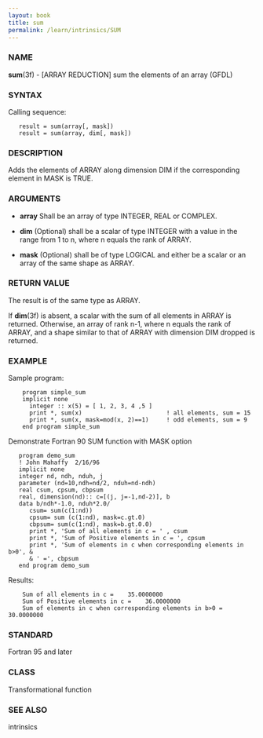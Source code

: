```yaml
---
layout: book
title: sum
permalink: /learn/intrinsics/SUM
---
```

### NAME

**sum**(3f) - \[ARRAY REDUCTION\] sum the elements of an array
(GFDL)

### SYNTAX

Calling sequence:

```
   result = sum(array[, mask])
   result = sum(array, dim[, mask])
```

### DESCRIPTION

Adds the elements of ARRAY along dimension DIM if the corresponding
element in MASK is TRUE.

### ARGUMENTS

  - **array**
    Shall be an array of type INTEGER, REAL or COMPLEX.

  - **dim**
    (Optional) shall be a scalar of type INTEGER with a value in the
    range from 1 to n, where n equals the rank of ARRAY.

  - **mask**
    (Optional) shall be of type LOGICAL and either be a scalar or an
    array of the same shape as ARRAY.

### RETURN VALUE

The result is of the same type as ARRAY.

If **dim**(3f) is absent, a scalar with the sum of all elements in ARRAY
is returned. Otherwise, an array of rank n-1, where n equals the rank of
ARRAY, and a shape similar to that of ARRAY with dimension DIM dropped
is returned.

### EXAMPLE

Sample program:

```
    program simple_sum
    implicit none
      integer :: x(5) = [ 1, 2, 3, 4 ,5 ]
      print *, sum(x)                        ! all elements, sum = 15
      print *, sum(x, mask=mod(x, 2)==1)     ! odd elements, sum = 9
    end program simple_sum
```

Demonstrate Fortran 90 SUM function with MASK option

```
   program demo_sum
   ! John Mahaffy  2/16/96
   implicit none
   integer nd, ndh, nduh, j
   parameter (nd=10,ndh=nd/2, nduh=nd-ndh)
   real csum, cpsum, cbpsum
   real, dimension(nd):: c=[(j, j=-1,nd-2)], b
   data b/ndh*-1.0, nduh*2.0/
      csum= sum(c(1:nd))
      cpsum= sum (c(1:nd), mask=c.gt.0)
      cbpsum= sum(c(1:nd), mask=b.gt.0.0)
      print *, 'Sum of all elements in c = ' , csum
      print *, 'Sum of Positive elements in c = ', cpsum
      print *, 'Sum of elements in c when corresponding elements in b>0', &
      & ' =', cbpsum
   end program demo_sum
```

Results:

```
    Sum of all elements in c =    35.0000000
    Sum of Positive elements in c =    36.0000000
    Sum of elements in c when corresponding elements in b>0 =   30.0000000
```

### STANDARD

Fortran 95 and later

### CLASS

Transformational function

### SEE ALSO

intrinsics
